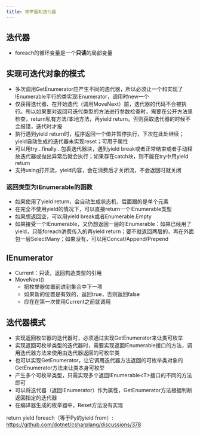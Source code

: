 ```yaml
---
title: 枚举器和迭代器
---
```


## 迭代器

* foreach的循环变量是一个**只读**的局部变量

## 实现可迭代对象的模式

* 多次调用GetEnumerator应产生不同的迭代器，所以必须让一个和实现了IEnumerable平行的类实现IEnumerator，调用时new一个
* 仅获得迭代器、在开始迭代（调用MoveNext）前，迭代器的代码不会被执行。所以如果要对返回可迭代类型的方法进行参数检查时，需要在公开方法里检查，return私有方法/本地方法，再yield return。否则获取迭代器的时候不会报错，迭代时才报
* 执行遇到yield return时，程序返回一个值并暂停执行，下次在此处继续；yield自动生成的迭代器未实现reset；可用于属性
* 可以用try...finally...包裹迭代器块，遇到yield break或者正常结束或者手动释放迭代器或抛出异常后就会执行；如果存在catch块，则不能在try中用yield return
* 支持using打开流，yield内容，会在消费后才关闭流，不会返回时就关闭

### 返回类型为IEnumerable的函数

* 如果使用了yield return，会自动生成状态机，后面跟的是单个元素
* 在完全不使用yield的情况下，可以直接return一个IEnumerable类型
* 如果想返回空，可以用yield break或者Enumerable.Empty
* 如果接受一个IEnumerable，又仍想返回一层的IEnumerable：如果已经用了yield，只能foreach消费传入的再yield return；要不就返回两层的，再在外面包一层SelectMany；如果没有，可以用Concat/Append/Prepend

## IEnumerator

* Current：只读，返回构造类型的引用
* MoveNext()
  * 把枚举器位置前进到集合中下一项
  * 如果新的位置是有效的，返回true，否则返回false
  * 应在在第一次使用Current之前就调用

## 迭代器模式

* 实现返回枚举器的迭代器时，必须通过实现GetEnumerator来让类可枚举
* 实现返回可枚举类型的迭代器时，需要实现返回IEnumerable<T>接口的方法，调用迭代器方法来使用由迭代器返回的可枚举类
* 也可以实现GetEnumerator，让它调用迭代器方法返回的可枚举类对象的GetEnumerator方法来让类本身可枚举
* 产生多个可枚举类型，只需实现多个返回IEnumerable<T\>接口的不同的方法即可
* 可以将迭代器（返回IEnumerator<T>）作为属性，GetEnumerator方法根据判断返回指定的迭代器
* 在编译器生成的枚举器中，Reset方法没有实现

return yield foreach（等于Py的yield from）: https://github.com/dotnet/csharplang/discussions/378